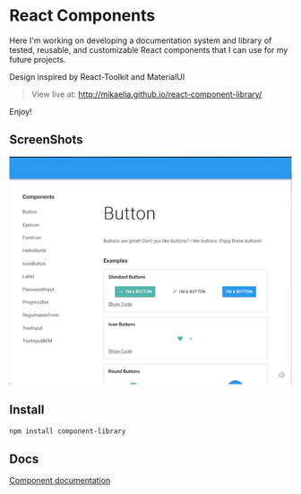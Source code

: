 # React Components

Here I'm working on developing a documentation system and library of tested, reusable, and customizable React components that I can use for my future projects. 

Design inspired by React-Toolkit and MaterialUI

> View live at: http://mikaelia.github.io/react-component-library/

Enjoy!

## ScreenShots

![buttonpage](public/screenshots/buttonpage.png)

## Install

```
npm install component-library
```

## Docs

[Component documentation](http://mikaelia.github.io/component-library)
